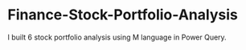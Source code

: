 # Finance-Stock-Portfolio-Analysis
I built 6 stock portfolio analysis using M language in Power Query.
